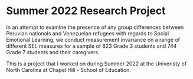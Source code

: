 # Summer 2022 Research Project

In an attempt to examine the presence of any group differences between Peruvian nationals and Venezuelan refugees with regards to Social Emotional Learning, we conduct measurement invariance on a range of different SEL measures for a sample of 823 Grade 3 students and 744 Grade 7 students and their caregivers.

This is a project that I worked on during Summer 2022 at the Univeristy of North Carolina at Chapel Hill - School of Education. 
